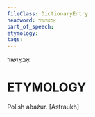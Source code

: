 ```yaml
---
fileClass: DictionaryEntry
headword: אַבאַזשור
part_of_speech: 
etymology: 
tags: 
---
```

אַבאַזשור

ETYMOLOGY
===========
Polish abażur.
[Astraukh]